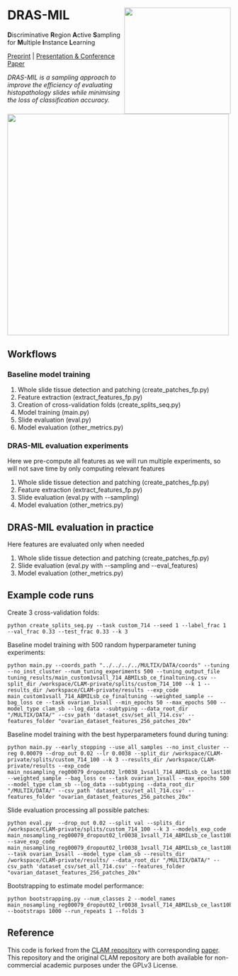 # DRAS-MIL <img src="CISTIB logo.png" align="right" width="240"/>
**D**iscriminative **R**egion **A**ctive **S**ampling for **M**ultiple **I**nstance **L**earning

[Preprint](https://arxiv.org/abs/2302.08867) | [Presentation & Conference Paper](https://spie.org/medical-imaging/presentation/Efficient-subtyping-of-ovarian-cancer-histopathology-whole-slide-images-using/12471-38?enableBackToBrowse=true)

*DRAS-MIL is a sampling approach to improve the efficiency of evaluating histopathology slides while minimising the loss of classification accuracy.* 

<img src="482772_spatial.gif" width="500px" align="centre" />



## Workflows
### Baseline model training
1. Whole slide tissue detection and patching (create_patches_fp.py)
1. Feature extraction (extract_features_fp.py)
1. Creation of cross-validation folds (create_splits_seq.py)
1. Model training (main.py)
1. Slide evaluation (eval.py)
1. Model evaluation (other_metrics.py)

### DRAS-MIL evaluation experiments
Here we pre-compute all features as we will run multiple experiments, so will not save time by only computing relevant features
1. Whole slide tissue detection and patching (create_patches_fp.py)
1. Feature extraction (extract_features_fp.py)
1. Slide evaluation (eval.py with --sampling)
1. Model evaluation (other_metrics.py)

## DRAS-MIL evaluation in practice
Here features are evaluated only when needed
1. Whole slide tissue detection and patching (create_patches_fp.py)
1. Slide evaluation (eval.py with --sampling and --eval_features)
1. Model evaluation (other_metrics.py)

## Example code runs
Create 3 cross-validation folds:
``` shell
python create_splits_seq.py --task custom_714 --seed 1 --label_frac 1 --val_frac 0.33 --test_frac 0.33 --k 3
```
Baseline model training with 500 random hyperparameter tuning experiments:
``` shell
python main.py --coords_path "../../../../MULTIX/DATA/coords" --tuning --no_inst_cluster --num_tuning_experiments 500 --tuning_output_file tuning_results/main_custom1vsall_714_ABMILsb_ce_finaltuning.csv --split_dir /workspace/CLAM-private/splits/custom_714_100 --k 1 --results_dir /workspace/CLAM-private/results --exp_code main_custom1vsall_714_ABMILsb_ce_finaltuning --weighted_sample --bag_loss ce --task ovarian_1vsall --min_epochs 50 --max_epochs 500 --model_type clam_sb --log_data --subtyping --data_root_dir "/MULTIX/DATA/" --csv_path 'dataset_csv/set_all_714.csv' --features_folder "ovarian_dataset_features_256_patches_20x"
```
Baseline model training with the best hyperparameters found during tuning:
``` shell
python main.py --early_stopping --use_all_samples --no_inst_cluster --reg 0.00079 --drop_out 0.02 --lr 0.0038 --split_dir /workspace/CLAM-private/splits/custom_714_100 --k 3 --results_dir /workspace/CLAM-private/results --exp_code main_nosampling_reg00079_dropout02_lr0038_1vsall_714_ABMILsb_ce_last10best_mean20stopper --weighted_sample --bag_loss ce --task ovarian_1vsall --max_epochs 500 --model_type clam_sb --log_data --subtyping --data_root_dir "/MULTIX/DATA/" --csv_path 'dataset_csv/set_all_714.csv' --features_folder "ovarian_dataset_features_256_patches_20x"
``` 

Slide evaluation processing all possible patches:
``` shell
python eval.py  --drop_out 0.02 --split val --splits_dir /workspace/CLAM-private/splits/custom_714_100 --k 3 --models_exp_code main_nosampling_reg00079_dropout02_lr0038_1vsall_714_ABMILsb_ce_last10best_mean20stopper_s1 --save_exp_code main_nosampling_reg00079_dropout02_lr0038_1vsall_714_ABMILsb_ce_last10best_mean20stopper_VALIDSET --task ovarian_1vsall --model_type clam_sb --results_dir /workspace/CLAM-private/results/ --data_root_dir "/MULTIX/DATA/" --csv_path 'dataset_csv/set_all_714.csv' --features_folder "ovarian_dataset_features_256_patches_20x"
```
Bootstrapping to estimate model performance:
``` shell
python bootstrapping.py --num_classes 2 --model_names main_nosampling_reg00079_dropout02_lr0038_1vsall_714_ABMILsb_ce_last10best_mean20stopper_VALIDSET --bootstraps 1000 --run_repeats 1 --folds 3
```

## Reference
This code is forked from the [CLAM repository](https://github.com/mahmoodlab/CLAM) with corresponding [paper](https://www.nature.com/articles/s41551-020-00682-w). This repository and the original CLAM repository are both available for non-commercial academic purposes under the GPLv3 License.
